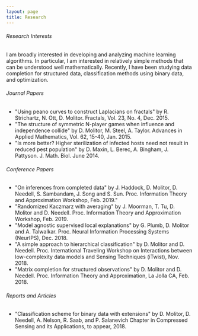 ```yaml
---
layout: page
title: Research
---
```

###### Research Interests
I am broadly interested in developing and analyzing machine learning algorithms. In particular, I am interested in relatively simple methods that can be understood well mathematically. Recently, I have been studying data completion for structured data, classification methods using binary data, and optimization.

###### Journal Papers
* "Using peano curves to construct Laplacians on fractals" by R. Strichartz, N. Ott, D. Molitor.  Fractals, Vol. 23, No. 4, Dec. 2015.
* "The structure of symmetric N-player games when influence and independence collide" by D. Molitor, M. Steel, A. Taylor. Advances in Applied Mathematics, Vol. 62, 15-40, Jan. 2015.
* "Is more better? Higher sterilization of infected hosts need not result in reduced pest population" by D. Maxin, L. Berec, A. Bingham, J. Pattyson. J. Math. Biol. June 2014.


###### Conference Papers
* "On inferences from completed data" by J. Haddock, D. Molitor, D. Needell, S. Sambandam, J. Song and S. Sun.
Proc. Information Theory and Approximation Workshop, Feb. 2019."
* "Randomized Kaczmarz with averaging" by J. Moorman, T. Tu, D. Molitor and D. Needell. 
Proc. Information Theory and Approximation Workshop, Feb. 2019.
* "Model agnostic supervised local explanations" by G. Plumb, D. Molitor and A. Talwalkar.
Proc. Neural Information Processing Systems (NeurIPS), Dec. 2018.
* "A simple approach to hierarchical classification"
by D. Molitor and D. Needell.
Proc. International Traveling Workshop on Interactions between low-complexity data models and Sensing Techniques (iTwist), Nov. 2018.
* "Matrix completion for structured observations"
by D. Molitor and D. Needell.
Proc. Information Theory and Approximation, La Jolla CA, Feb. 2018.

###### Reports and Articles
* "Classification scheme for binary data with extensions"
by D. Molitor, D. Needell, A. Nelson, R. Saab, and P. Salanevich
Chapter in Compressed Sensing and its Applications, to appear, 2018.
